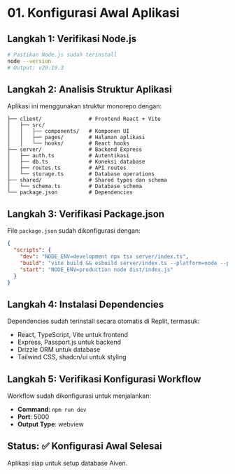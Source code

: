 # 01. Konfigurasi Awal Aplikasi

## Langkah 1: Verifikasi Node.js

```bash
# Pastikan Node.js sudah terinstall
node --version
# Output: v20.19.3
```

## Langkah 2: Analisis Struktur Aplikasi

Aplikasi ini menggunakan struktur monorepo dengan:

```
├── client/               # Frontend React + Vite
│   ├── src/
│   │   ├── components/   # Komponen UI
│   │   ├── pages/        # Halaman aplikasi
│   │   └── hooks/        # React hooks
├── server/               # Backend Express
│   ├── auth.ts           # Autentikasi
│   ├── db.ts             # Koneksi database
│   ├── routes.ts         # API routes
│   └── storage.ts        # Database operations
├── shared/               # Shared types dan schema
│   └── schema.ts         # Database schema
└── package.json          # Dependencies
```

## Langkah 3: Verifikasi Package.json

File `package.json` sudah dikonfigurasi dengan:

```json
{
  "scripts": {
    "dev": "NODE_ENV=development npx tsx server/index.ts",
    "build": "vite build && esbuild server/index.ts --platform=node --packages=external --bundle --format=esm --outdir=dist",
    "start": "NODE_ENV=production node dist/index.js"
  }
}
```

## Langkah 4: Instalasi Dependencies

Dependencies sudah terinstall secara otomatis di Replit, termasuk:

- React, TypeScript, Vite untuk frontend
- Express, Passport.js untuk backend
- Drizzle ORM untuk database
- Tailwind CSS, shadcn/ui untuk styling

## Langkah 5: Verifikasi Konfigurasi Workflow

Workflow sudah dikonfigurasi untuk menjalankan:
- **Command**: `npm run dev`
- **Port**: 5000
- **Output Type**: webview

## Status: ✅ Konfigurasi Awal Selesai

Aplikasi siap untuk setup database Aiven.